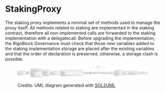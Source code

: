 # StakingProxy

The staking proxy implements a minimal set of methods used to manage the proxy itself. All methods related to staking are implemented in the staking contract, therefore all non-implemented calls are forwarded to the staking implementation with a delegatecall. Before upgrading the implementation, the RigoBlock Governance must check that those new variables added to the staking implementation storage are placed after the existing variables and that the order of declaration is preserved, otherwise, a storage clash is possible.

<figure><img src="../../.gitbook/assets/stakingproxy.svg" alt=""><figcaption><p>Credits: UML diagram generated with <a href="https://github.com/naddison36/sol2uml">SOL2UML</a></p></figcaption></figure>
